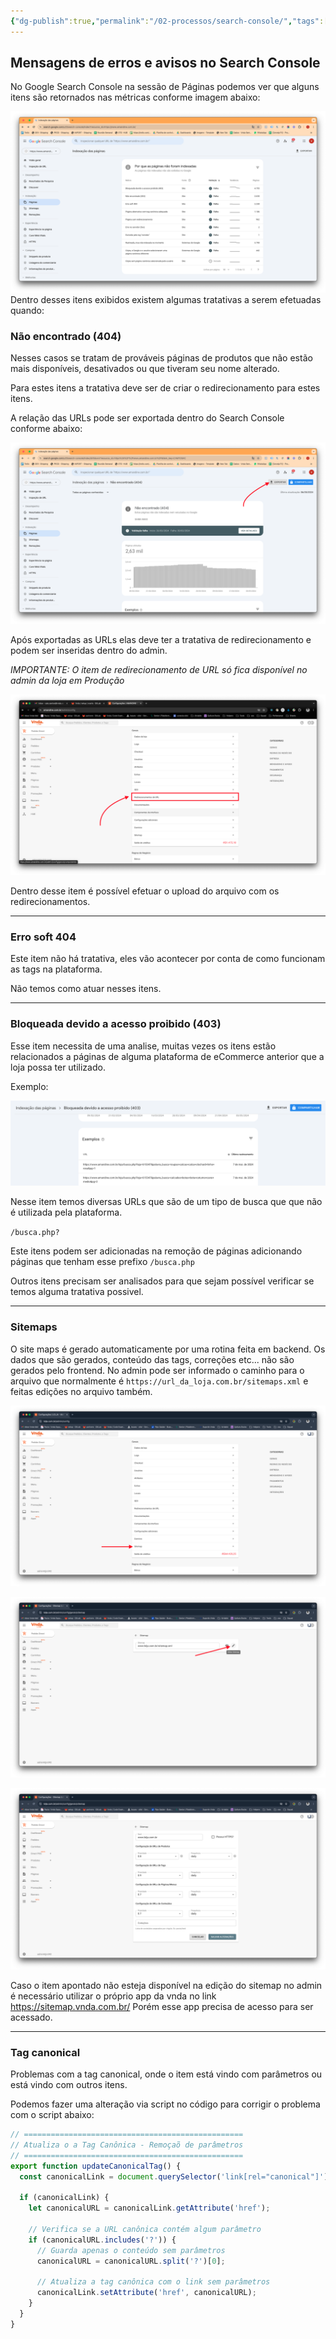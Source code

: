 ```yaml
---
{"dg-publish":true,"permalink":"/02-processos/search-console/","tags":["docs"],"noteIcon":"","created":"2024-10-09T16:52:26.949-03:00","updated":"2024-10-10T09:41:44.230-03:00"}
---
```



## Mensagens de erros e avisos no Search Console

No Google Search Console na sessão de Páginas podemos ver que alguns itens são retornados nas métricas conforme imagem abaixo:

![search_console_1.png](/img/user/01_Assets/search_console_1.png)
Dentro desses itens exibidos existem algumas tratativas a serem efetuadas quando:

 

### Não encontrado (404)

Nesses casos se tratam de prováveis páginas de produtos que não estão mais disponíveis, desativados ou que tiveram seu nome alterado.

Para estes itens a tratativa deve ser de criar o redirecionamento para estes itens.

A relação das URLs pode ser exportada dentro do Search Console conforme abaixo:

![search_console_2.png](/img/user/01_Assets/search_console_2.png)

Após exportadas as URLs elas deve ter a tratativa de redirecionamento e podem ser inseridas dentro do admin.

*IMPORTANTE:* 
*O item de redirecionamento de URL só fica disponível no admin da loja em Produção*

![search_console_3.png](/img/user/01_Assets/search_console_3.png)

Dentro desse item é possível efetuar o upload do arquivo com os redirecionamentos.

*** 
### Erro soft 404

Este item não há tratativa, eles vão acontecer por conta de como funcionam as tags na plataforma.

Não temos como atuar nesses itens.

***


### Bloqueada devido a acesso proibido (403)

Esse item necessita de uma analise, muitas vezes os itens estão relacionados a páginas de alguma plataforma de eCommerce anterior que a loja possa ter utilizado.

Exemplo:

![search_console_4.png](/img/user/01_Assets/search_console_4.png)

Nesse item temos diversas URLs que são de um tipo de busca que que não é utilizada pela plataforma.

`/busca.php?`

Este itens podem ser adicionadas na remoção de páginas adicionando páginas que tenham esse prefixo `/busca.php`


Outros itens precisam ser analisados para que sejam possível verificar se temos alguma tratativa possivel.

***

### Sitemaps

O site maps é gerado automaticamente por uma rotina feita em backend. 
Os dados que são gerados, conteúdo das tags, correções etc... não são gerados pelo frontend.
No admin pode ser informado o caminho para o arquivo que normalmente é `https://url_da_loja.com.br/sitemaps.xml` e feitas edições no arquivo também.

![sitemap_1.png](/img/user/01_Assets/sitemap_1.png)

![sitemap_2.png](/img/user/01_Assets/sitemap_2.png)

![sitemap_3.png](/img/user/01_Assets/sitemap_3.png)

Caso o item apontado não esteja disponível na edição do sitemap no admin é necessário utilizar o próprio app da vnda no link https://sitemap.vnda.com.br/
Porém esse app precisa de acesso para ser acessado.

***
### Tag canonical

Problemas com a tag canonical, onde o item está vindo com parâmetros ou está vindo com outros itens.

Podemos fazer uma alteração via script no código para corrigir o problema com o script abaixo:

```javascript
// =================================================
// Atualiza o a Tag Canônica - Remoçaõ de parâmetros
// =================================================
export function updateCanonicalTag() {
  const canonicalLink = document.querySelector('link[rel="canonical"]');

  if (canonicalLink) {
    let canonicalURL = canonicalLink.getAttribute('href');

    // Verifica se a URL canônica contém algum parâmetro
    if (canonicalURL.includes('?')) {
      // Guarda apenas o conteúdo sem parâmetros
      canonicalURL = canonicalURL.split('?')[0];

      // Atualiza a tag canônica com o link sem parâmetros
      canonicalLink.setAttribute('href', canonicalURL);
    }
  }
}
```


